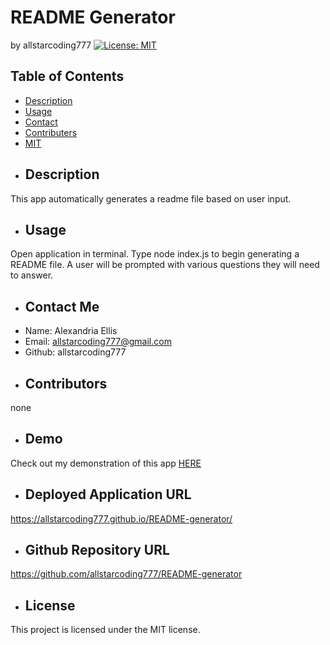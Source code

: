 # README Generator
  by allstarcoding777
  [![License: MIT](https://img.shields.io/badge/License-MIT-yellow.svg)](https://opensource.org/licenses/MIT)
  ## Table of Contents
  * [Description](#description)
  * [Usage](#usage)
  * [Contact](#contact-me)
  * [Contributers](#contributers)
  * [MIT](https://opensource.org/licenses/MIT)
  * ## Description
  This app automatically generates a readme file based on user input.
  * ## Usage
  Open application in terminal. Type node index.js to begin generating a README file. A user will be prompted with various questions they will need to answer.
  * ## Contact Me
  * Name: Alexandria Ellis
  * Email: allstarcoding777@gmail.com
  * Github: allstarcoding777
  * ## Contributors
  none
  * ## Demo
  Check out my demonstration of this app [HERE](https://drive.google.com/file/d/1YDGXmshyVorHv9_G9-jzOvVYjEeaz0sW/view)
  * ## Deployed Application URL
  https://allstarcoding777.github.io/README-generator/
  * ## Github Repository URL
  https://github.com/allstarcoding777/README-generator
  * ## License
  This project is licensed under the MIT license.
  
